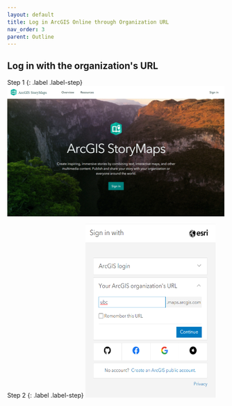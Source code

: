 ```yaml
---
layout: default
title: Log in ArcGIS Online through Organization URL
nav_order: 3
parent: Outline
---
```


## Log in with the organization's URL
Step 1
{: .label .label-step}
<img src="./content/images/Fig_1.png" alt="fig1" style="height: 300px; width:500px;"/>

Step 2
{: .label .label-step}
<img src="./content/images/Fig_2.png" alt="fig2" style="height: 400px; width:300px;"/>